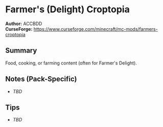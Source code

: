 # Farmer's (Delight) Croptopia

**Author:** ACCBDD  
**CurseForge:** https://www.curseforge.com/minecraft/mc-mods/farmers-croptopia

## Summary
Food, cooking, or farming content (often for Farmer's Delight).

## Notes (Pack-Specific)
- _TBD_

## Tips
- _TBD_

